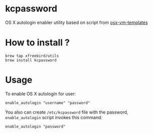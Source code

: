 # kcpassword
OS X autologin enabler utility based on script from [osx-vm-templates](https://github.com/timsutton/osx-vm-templates/blob/master/scripts/autologin.sh)

# How to install ?

```shell
brew tap xfreebird/utils
brew install kcpassword
```

# Usage

To enable OS X autologin for user:

```shell
enable_autologin "username" "password"
```

You also can create ```/etc/kcpassword``` file with the password, ```enable_autologin``` script invokes this command:

```shell
enable_autologin "password"
```


